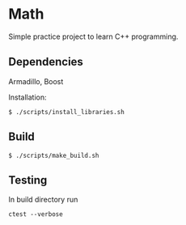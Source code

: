 # Math

Simple practice project to learn C++ programming.


## Dependencies

Armadillo, Boost

Installation:
```
$ ./scripts/install_libraries.sh
```


## Build

```
$ ./scripts/make_build.sh
```

## Testing

In build directory run

```
ctest --verbose
```
